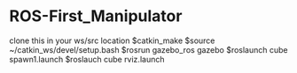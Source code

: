 # ROS-First_Manipulator
clone this in your ws/src location
$catkin_make
$source ~/catkin_ws/devel/setup.bash
$rosrun gazebo_ros gazebo
$roslaunch cube spawn1.launch
$roslauch cube rviz.launch
